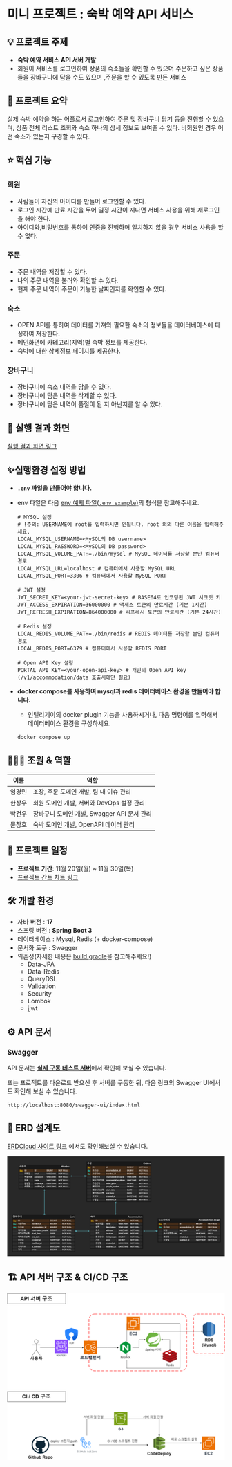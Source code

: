 # 미니 프로젝트 : 숙박 예약 API 서비스

## 💡 프로젝트 주제

- **숙박 예약 서비스 API 서버 개발**
- 회원이 서비스를 로그인하여 상품의 숙소들을 확인할 수 있으며 주문하고 싶은 상품들을 장바구니에 담을 수도 있으며 ,주문을 할 수 있도록 만든 서비스

## 📝 프로젝트 요약

실제 숙박 예약을 하는 어플로서 로그인하여 주문 및 장바구니 담기 등을 진행할 수 있으며, 상품 전체 리스트 조회와 숙소 하나의 상세 정보도 보여줄 수 있다.
비회원인 경우 어떤 숙소가 있는지 구경할 수 있다.

## ⭐️ 핵심 기능

### 회원

- 사람들이 자신의 아이디를 만들어 로그인할 수 있다.
- 로그인 시간에 만료 시간을 두어 일정 시간이 지나면 서비스 사용을 위해 재로그인을 해야 한다.
- 아이디와,비밀번호를 통하여 인증을 진행하며 일치하지 않을 경우 서비스 사용을 할 수 없다.

### 주문

- 주문 내역을 저장할 수 있다.
- 나의 주문 내역을 불러와 확인할 수 있다.
- 현재 주문 내역이 주문이 가능한 날짜인지를 확인할 수 있다.

### 숙소

- OPEN API를 통하여 데이터를 가져와 필요한 숙소의 정보들을 데이터베이스에 파싱하여 저장한다.
- 메인화면에 카테고리(지역)별 숙박 정보를 제공한다.
- 숙박에 대한 상세정보 페이지를 제공한다.

### 장바구니

- 장바구니에 숙소 내역을 담을 수 있다.
- 장바구니에 담은 내역을 삭제할 수 있다.
- 장바구니에 담은 내역이 품절이 된 지 아닌지를 알 수 있다.

## 🎢 실행 결과 화면

[실행 결과 화면 링크](/docs/RUNNING_SCREEN.md)

## ✨실행환경 설정 방법

- **`.env` 파일을 만들어야 합니다.**
- env 파일은 다음 [env 예제 파일(`.env.example`)](/.env.example)의 형식을 참고해주세요.

  ```properties
  # MYSQL 설정
  # !주의: USERNAME에 root를 입력하시면 안됩니다. root 외의 다른 이름을 입력해주세요.
  LOCAL_MYSQL_USERNAME=<MySQL의 DB username> 
  LOCAL_MYSQL_PASSWORD=<MySQL의 DB password>
  LOCAL_MYSQL_VOLUME_PATH=./bin/mysql # MySQL 데이터를 저장할 본인 컴퓨터 경로
  LOCAL_MYSQL_URL=localhost # 컴퓨터에서 사용할 MySQL URL
  LOCAL_MYSQL_PORT=3306 # 컴퓨터에서 사용할 MySQL PORT

  # JWT 설정
  JWT_SECRET_KEY=<your-jwt-secret-key> # BASE64로 인코딩된 JWT 시크릿 키
  JWT_ACCESS_EXPIRATION=36000000 # 액세스 토큰의 만료시간 (기본 1시간)
  JWT_REFRESH_EXPIRATION=864000000 # 리프레시 토큰의 만료시간 (기본 24시간)

  # Redis 설정
  LOCAL_REDIS_VOLUME_PATH=./bin/redis # REDIS 데이터를 저장할 본인 컴퓨터 경로
  LOCAL_REDIS_PORT=6379 # 컴퓨터에서 사용할 REDIS PORT

  # Open API Key 설정
  PORTAL_API_KEY=<your-open-api-key> # 개인의 Open API key (/v1/accommodation/data 호출시에만 필요)
  ```
  
- **docker compose를 사용하여 mysql과 redis 데이터베이스 환경을 만들어야 합니다.**
    - 인텔리제이의 docker plugin 기능을 사용하시거나, 다음 명령어를 입력해서 데이터베이스 환경을 구성하세요.
  
  ```bash
  docker compose up
  ```

## 🧑‍🤝‍🧑 조원 & 역할

| 이름  | 역할                             |
|-----|--------------------------------|
| 임경민 | 조장, 주문 도메인 개발, 팀 내 이슈 관리       |
| 한상우 | 회원 도메인 개발, 서버와 DevOps 설정 관리    |
| 박건우 | 장바구니 도메인 개발, Swagger API 문서 관리 |
| 문창호 | 숙박 도메인 개발, OpenAPI 데이터 관리      |

## 🚀 프로젝트 일정

- **프로젝트 기간**: 11월 20일(월) ~ 11월 30일(목)
- [프로젝트 간트 차트 링크](https://github.com/orgs/FAST-gamsungcoding/projects/1/views/2?query=is%3Aopen+sort%3Aupdated-desc)

## 🛠️ 개발 환경

- 자바 버전 : **17**
- 스프링 버전 : **Spring Boot 3**
- 데이터베이스 : Mysql, Redis (+ docker-compose)
- 문서화 도구 : Swagger
- 의존성(자세한 내용은 [build.gradle](./build.gradle)을 참고해주세요!)
    - Data-JPA
    - Data-Redis
    - QueryDSL
    - Validation
    - Security
    - Lombok
    - jjwt

## ⚙ API 문서

### Swagger

API 문서는 [**실제 구동 테스트 서버**](http://api.gamsung.xyz/swagger-ui/index.html)에서 확인해 보실 수 있습니다.

또는 프로젝트를 다운로드 받으신 후 서버를 구동한 뒤, 다음 링크의 Swagger UI에서도 확인해 보실 수 있습니다.

```
http://localhost:8080/swagger-ui/index.html
```

## 📐 ERD 설계도

[ERDCloud 사이트 링크](https://www.erdcloud.com/d/jvAPuL7Xrpk3Cnysf) 에서도 확인해보실 수 있습니다.

![ERD.png](./docs/images/ERD.png)

## 🏗 API 서버 구조 & CI/CD 구조

![SERVER_STRUCTURE.png](./docs/images/SERVER_STRUCTURE.png)

